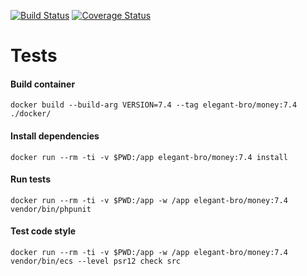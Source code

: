 [![Build Status](https://travis-ci.com/elegant-bro/money.svg?branch=master)](https://travis-ci.com/elegant-bro/money)
[![Coverage Status](https://coveralls.io/repos/github/elegant-bro/money/badge.svg?branch=master)](https://coveralls.io/github/elegant-bro/money?branch=master)

# Tests

#### Build container

`docker build --build-arg VERSION=7.4 --tag elegant-bro/money:7.4 ./docker/`

#### Install dependencies

`docker run --rm -ti -v $PWD:/app elegant-bro/money:7.4 install`

#### Run tests

`docker run --rm -ti -v $PWD:/app -w /app elegant-bro/money:7.4 vendor/bin/phpunit`

#### Test code style
`docker run --rm -ti -v $PWD:/app -w /app elegant-bro/money:7.4 vendor/bin/ecs --level psr12 check src`

